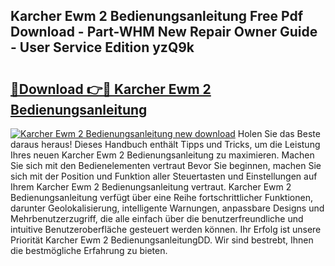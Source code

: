 ## Karcher Ewm 2 Bedienungsanleitung Free Pdf Download - Part-WHM New Repair Owner Guide - User Service Edition yzQ9k

# <h2><a href="http://df36ix.blite.top/?on=Karcher+Ewm+2+Bedienungsanleitung">🔗Download 👉🔴 Karcher Ewm 2 Bedienungsanleitung</a></h2>

[![Karcher Ewm 2 Bedienungsanleitung new download](https://i.imgur.com/lujVjoI.png)](http://df36ix.blite.top/?on=Karcher+Ewm+2+Bedienungsanleitung)
Holen Sie das Beste daraus heraus! Dieses Handbuch enthält Tipps und Tricks, um die Leistung Ihres neuen Karcher Ewm 2 Bedienungsanleitung zu maximieren. Machen Sie sich mit den Bedienelementen vertraut Bevor Sie beginnen, machen Sie sich mit der Position und Funktion aller Steuertasten und Einstellungen auf Ihrem Karcher Ewm 2 Bedienungsanleitung vertraut. Karcher Ewm 2 Bedienungsanleitung verfügt über eine Reihe fortschrittlicher Funktionen, darunter Geolokalisierung, intelligente Warnungen, anpassbare Designs und Mehrbenutzerzugriff, die alle einfach über die benutzerfreundliche und intuitive Benutzeroberfläche gesteuert werden können. Ihr Erfolg ist unsere Priorität Karcher Ewm 2 BedienungsanleitungDD. Wir sind bestrebt, Ihnen die bestmögliche Erfahrung zu bieten.
